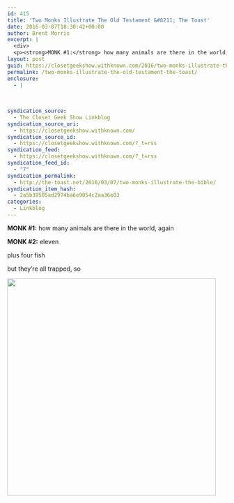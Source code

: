 ```yaml
---
id: 415
title: 'Two Monks Illustrate The Old Testament &#8211; The Toast'
date: 2016-03-07T18:30:42+00:00
author: Brent Morris
excerpt: |
  <div>
  <p><strong>MONK #1:</strong> how many animals are there in the world, again</p><p><strong>MONK #2:</strong> eleven</p><p>plus four fish</p><p>but they&rsquo;re all trapped, so</p><p><img src="http://i.imgur.com/88xFW3V.jpg" alt="" width="479" height="498"></p></div>
layout: post
guid: https://closetgeekshow.withknown.com/2016/two-monks-illustrate-the-old-testament---the-toast
permalink: /two-monks-illustrate-the-old-testament-the-toast/
enclosure:
  - |
    
    
    
syndication_source:
  - The Closet Geek Show Linkblog
syndication_source_uri:
  - https://closetgeekshow.withknown.com/
syndication_source_id:
  - https://closetgeekshow.withknown.com/?_t=rss
syndication_feed:
  - https://closetgeekshow.withknown.com/?_t=rss
syndication_feed_id:
  - "7"
syndication_permalink:
  - http://the-toast.net/2016/03/07/two-monks-illustrate-the-bible/
syndication_item_hash:
  - 2a5b39505ad2974ba6e9054c2aa36e03
categories:
  - Linkblog
---
```

<div class="known-bookmark">
  <p>
    <strong>MONK #1:</strong> how many animals are there in the world, again
  </p>
  
  <p>
    <strong>MONK #2:</strong> eleven
  </p>
  
  <p>
    plus four fish
  </p>
  
  <p>
    but they’re all trapped, so
  </p>
  
  <p>
    <img src="http://i.imgur.com/88xFW3V.jpg" alt="" width="479" height="498" />
  </p>
</div>